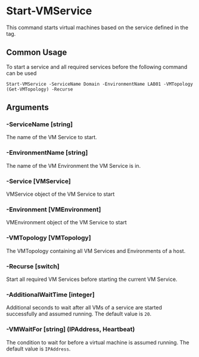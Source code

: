 # Start-VMService

This command starts virtual machines based on the service defined in the tag.

## Common Usage

To start a service and all required services before the following command can be used

    Start-VMService -ServiceName Domain -EnvironmentName LAB01 -VMTopology (Get-VMTopology) -Recurse

## Arguments

### -ServiceName [string]

The name of the VM Service to start.

### -EnvironmentName [string]

The name of the VM Environment the VM Service is in.

### -Service [VMService]

VMService object of the VM Service to start

### -Environment [VMEnvironment]

VMEnvironment object of the VM Service to start

### -VMTopology [VMTopology]

The VMTopology containing all VM Services and Environments of a host.

### -Recurse [switch]

Start all required VM Services before starting the current VM Service.

### -AdditionalWaitTime [integer]

Additional seconds to wait after all VMs of a service are started successfully and assumed running. The default value is `20`.

### -VMWaitFor [string] (IPAddress, Heartbeat)

The condition to wait for before a virtual machine is assumed running. The default value is `IPAddress`.